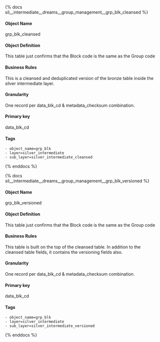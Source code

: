 {% docs sil__intermediate__dreams__group_management__grp_blk_cleansed %}

#### Object Name
grp_blk_cleansed

#### Object Definition
This table just confirms that the Block code is the same as the Group code

#### Business Rules
This is a cleansed and deduplicated version of the bronze table inside the silver intermediate layer.

#### Granularity
One record per data_blk_cd & metadata_checksum combination.

#### Primary key
data_blk_cd

#### Tags
    - object_name=grp_blk
    - layer=silver_intermediate
    - sub_layer=silver_intermediate_cleansed

{% enddocs %}

{% docs sil__intermediate__dreams__group_management__grp_blk_versioned %}

#### Object Name
grp_blk_versioned

#### Object Definition
This table just confirms that the Block code is the same as the Group code

#### Business Rules
This table is built on the top of the cleansed table. In addition to the cleansed table fields, it contains the versioning fields also.

#### Granularity
One record per data_blk_cd & metadata_checksum combination.

#### Primary key
data_blk_cd

#### Tags
    - object_name=grp_blk
    - layer=silver_intermediate
    - sub_layer=silver_intermediate_versioned

{% enddocs %}